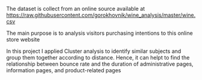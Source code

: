 The dataset is collect from an online source available at https://raw.githubusercontent.com/gorokhovnik/wine_analysis/master/wine.csv

The main purpose is to analysis visitors purchasing intentions to this online store website

In this project I applied Cluster analysis to identify similar subjects and group them together according to distance. Hence, it can helpt to find the relationship between bounce rate and the duration of administrative pages, information pages, and product-related pages

